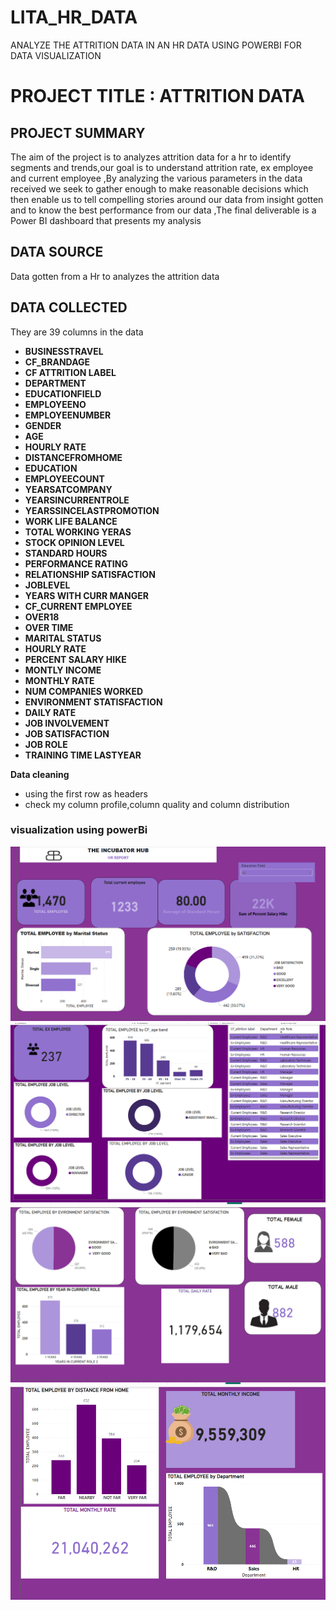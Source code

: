 # LITA_HR_DATA
ANALYZE THE ATTRITION DATA IN AN HR DATA USING POWERBI FOR DATA VISUALIZATION 
#  PROJECT TITLE : ATTRITION DATA

## PROJECT SUMMARY
The  aim of the project is to analyzes attrition data for a  hr to identify segments and trends,our goal is to understand attrition rate, ex employee and current employee  ,By analyzing the various parameters in the data received we seek to gather enough to make reasonable decisions which then enable us to tell compelling stories around our data from insight gotten and to know the best performance from our data ,The final deliverable is a Power BI dashboard that presents my analysis

## DATA SOURCE
Data gotten from a Hr to analyzes the attrition data

## DATA COLLECTED
They are 39 columns in the data
- **BUSINESSTRAVEL**
-  **CF_BRANDAGE**
-  **CF ATTRITION LABEL**
- **DEPARTMENT**
- **EDUCATIONFIELD**
- **EMPLOYEENO**
- **EMPLOYEENUMBER**
- **GENDER**
- **AGE**
- **HOURLY RATE**
- **DISTANCEFROMHOME**
- **EDUCATION**
- **EMPLOYEECOUNT**
- **YEARSATCOMPANY**
- **YEARSINCURRENTROLE**
- **YEARSSINCELASTPROMOTION**
- **WORK LIFE BALANCE**
- **TOTAL WORKING YERAS**
- **STOCK OPINION LEVEL**
- **STANDARD HOURS**
- **PERFORMANCE RATING**
- **RELATIONSHIP SATISFACTION**
- **JOBLEVEL**
- **YEARS WITH CURR MANGER**
- **CF_CURRENT EMPLOYEE**
- **OVER18**
- **OVER TIME**
- **MARITAL STATUS**
-   **HOURLY RATE**
-   **PERCENT SALARY HIKE**
-   **MONTLY INCOME**
-   **MONTHLY RATE**
-  **NUM COMPANIES WORKED**
-  **ENVIRONMENT STATISFACTION**
-  **DAILY RATE**
-  **JOB INVOLVEMENT**
-  **JOB SATISFACTION**
-  **JOB ROLE**
-  **TRAINING TIME LASTYEAR**

**Data cleaning**
- using the first row as headers
- check my column profile,column quality and column distribution

### visualization using powerBi
   
 ![image alt](https://github.com/favourite189/LITA_HR_DATA/blob/main/Screenshot%202024-10-30%20090937.png)
 ![image alt](https://github.com/favourite189/LITA_HR_DATA/blob/main/Screenshot%202024-10-30%20091322.png)
 ![image alt](https://github.com/favourite189/LITA_HR_DATA/blob/main/Screenshot%202024-10-30%20091456.png)
 ![image alt](https://github.com/favourite189/LITA_HR_DATA/blob/main/Screenshot%202024-10-30%20092822.png)
